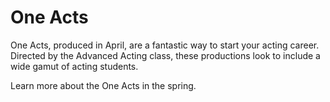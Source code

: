 # One Acts

One Acts, produced in April, are a fantastic way to start your acting career. Directed by the Advanced Acting class, these productions look to include a wide gamut of acting students.

Learn more about the One Acts in the spring.

